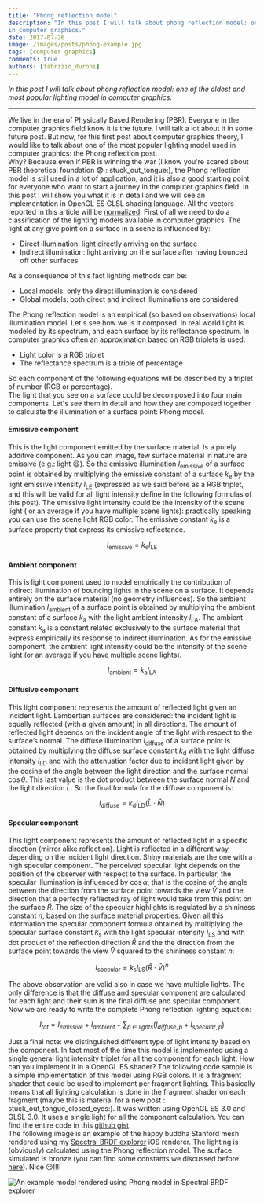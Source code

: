 ```yaml
---
title: "Phong reflection model"
description: "In this post I will talk about phong reflection model: one of the oldest and most popular lighting model
in computer graphics."
date: 2017-07-26
image: /images/posts/phong-example.jpg
tags: [computer graphics]
comments: true
authors: [fabrizio_duroni]
---
```


*In this post I will talk about phong reflection model: one of the oldest and most popular lighting model in computer
graphics.*

---

We live in the era of Physically Based Rendering (PBR). Everyone in the computer graphics field know it is the future. I
will talk a lot about it in some future post. But now, for this first post about computer graphics theory, I would like
to talk about one of the most popular lighting model used in computer graphics: the Phong reflection post.  
Why? Because even if PBR is winning the war (I know you're scared about PBR theoretical foundation :fearful: :
stuck_out_tongue:), the Phong reflection model is still used in a lot of application, and it is also a good starting
point for everyone who want to start a journey in the computer graphics field. In this post I will show you what it is
in detail and we will see an implementation in OpenGL ES GLSL shading language. All the vectors reported in this article
will be [normalized](https://en.wikipedia.org/wiki/Unit_vector "unit vector"). First of all we need to do a
classification of the lighting models available in computer graphics. The light at any give point on a surface in a
scene is influenced by:

* Direct illumination: light directly arriving on the surface
* Indirect illumination: light arriving on the surface after having bounced off other surfaces

As a consequence of this fact lighting methods can be:

* Local models: only the direct illumination is considered
* Global models: both direct and indirect illuminations are considered

The Phong reflection model is an empirical (so based on observations) local illumination model. Let's see how we is it
composed. In real world light is modeled by its spectrum, and each surface by its reflectance spectrum. In computer
graphics often an approximation based on RGB triplets is used:

* Light color is a RGB triplet
* The reflectance spectrum is a triple of percentage

So each component of the following equations will be described by a triplet of number (RGB or percentage).  
The light that you see on a surface could be decomposed into four main components. Let's see them in detail and how they
are composed together to calculate the illumination of a surface point: Phong model.

#### **Emissive component**

This is the light component emitted by the surface material. Is a purely additive component. As you can image, few
surface material in nature are emissive (e.g.: light  :laughing:). So the emissive illumination $I_{\text{emissive}}$ of
a surface point is obtained by multiplying the emissive constant of a surface $k_{\text{e}}$ by the light emissive
intensity $I_{\text{LE}}$ (expressed as we said before as a RGB triplet, and this will be valid for all light intensity
define in the following formulas of this post). The emissive light intensity could be the intensity of the scene light (
or an average if you have multiple scene lights): practically speaking you can use the scene light RGB color. The
emissive constant $k_{\text{e}}$ is a surface property that express its emissive reflectance.

$$
I_{\text{emissive}}=k_{\text{e}}I_{\text{LE}}
$$

#### **Ambient component**

This is light component used to model empirically the contribution of indirect illumination of bouncing lights in the
scene on a surface. It depends entirely on the surface material (no geometry influences). So the ambient illumination
$I_{\text{ambient}}$ of a surface point is obtained by multiplying the ambient constant of a surface $k_{\text{a}}$ with
the light ambient intensity $I_{\text{LA}}$. The ambient constant $k_{\text{a}}$ is a constant related exclusively to
the surface material that express empirically its response to indirect illumination. As for the emissive component, the
ambient light intensity could be the intensity of the scene light (or an average if you have multiple scene lights).

$$
I_{\text{ambient}}=k_{\text{a}}I_{\text{LA}}
$$

#### **Diffusive component**

This light component represents the amount of reflected light given an incident light. Lambertian surfaces are
considered: the incident light is equally reflected (with a given amount) in all directions. The amount of reflected
light depends on the incident angle of the light with respect to the surface’s normal. The diffuse illumination $I_
{\text{diffuse}}$ of a surface point is obtained by multiplying the diffuse surface constant $k_{\text{d}}$ with the
light diffuse intensity $I_{\text{LD}}$ and with the attenuation factor due to incident light given by the cosine of the
angle between the light direction and the surface normal $\cos\theta$. This last value is the dot product between the
surface normal ${\hat {N}}$ and the light direction ${\hat {L}}$. So the final formula for the diffuse component is:

$$
I_{\text{diffuse}}=k_{\text{d}}I_{\text{LD}}({\hat {L}}\cdot{\hat {N}})
$$

#### **Specular component**

This light component represents the amount of reflected light in a specific direction (mirror alike reflection). Light
is reflected in a different way depending on the incident light direction. Shiny materials are the one with a high
specular component. The perceived specular light depends on the position of the observer with respect to the surface. In
particular, the specular illumination is influenced by $\cos\alpha$, that is the cosine of the angle between the
direction from the surface point towards the view ${\hat {V}}$ and the direction that a perfectly reflected ray of light
would take from this point on the surface ${\hat {R}}$. The size of the specular highlights is regulated by a shininess
constant $n$, based on the surface material properties. Given all this information the specular component formula
obtained by multiplying the specular surface constant $k_{\text{s}}$ with the light specular intensity $I_{\text{LS}}$
and with dot product of the reflection direction ${\hat {R}}$ and the the direction from the surface point towards the
view ${\hat {V}}$ squared to the shininess constant $n$:

$$
I_{\text{specular}}=k_{\text{s}}I_{\text{LS}}({\hat {R}}\cdot {\hat {V}})^{n}
$$

The above observation are valid also in case we have multiple lights. The only difference is that the diffuse and
specular component are calculated for each light and their sum is the final diffuse and specular component. Now we are
ready to write the complete Phong reflection lighting equation:

$$
I_{tot}=I_{emissive}+I_{ambient}+\sum_{p\;\in \;{lights}} (I_{diffuse, p} + I_{specular, p})
$$

Just a final note: we distinguished different type of light intensity based on the component. In fact most of the time
this model is implemented using a single general light intensity triplet for all the component for each light. How can
you implement it in a OpenGL ES shader? The following code sample is a simple implementation of this model using RGB
colors. It is a fragment shader that could be used to implement per fragment lighting. This basically means that all
lighting calculation is done in the fragment shader on each fragment (maybe this is material for a new post :
stuck_out_tongue_closed_eyes:). It was written using OpenGL ES 3.0 and GLSL 3.0. It uses a single light for all the
component calculation.
You can find the entire code in this [github gist](https://gist.github.com/chicio/d983fff6ff304bd55bebd6ff05a2f9dd).  
The following image is an example of the happy buddha Stanford mesh rendered using
my [Spectral BRDF explorer](https://github.com/chicio/Spectral-BRDF-Explorer "Spectral BRDF explorer") iOS renderer. The
lighting is (obviously) calculated using the Phong reflection model. The surface simulated is bronze (you can find 
some constants we discussed
before [here](http://devernay.free.fr/cours/opengl/materials.html "phong lighting constants")). Nice :smirk:!!!!

![An example model rendered using Phong model in Spectral BRDF explorer](../images/posts/phong-example.jpg)
